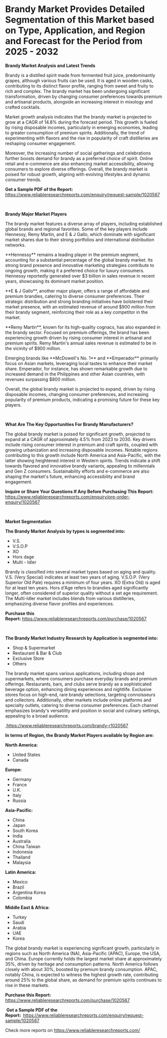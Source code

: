 <p><h1>Brandy Market Provides Detailed Segmentation of this Market based on Type, Application, and Region and Forecast for the Period from 2025 - 2032</h1></p><p><strong>Brandy Market Analysis and Latest Trends</strong></p>
<p><p>Brandy is a distilled spirit made from fermented fruit juice, predominantly grapes, although various fruits can be used. It is aged in wooden casks, contributing to its distinct flavor profile, ranging from sweet and fruity to rich and complex. The brandy market has been undergoing significant transformation, driven by changing consumer preferences towards premium and artisanal products, alongside an increasing interest in mixology and crafted cocktails.</p><p>Market growth analysis indicates that the brandy market is projected to grow at a CAGR of 14.8% during the forecast period. This growth is fueled by rising disposable incomes, particularly in emerging economies, leading to greater consumption of premium spirits. Additionally, the trend of experimenting with flavors and the rise in popularity of craft distilleries are reshaping consumer engagement.</p><p>Moreover, the increasing number of social gatherings and celebrations further boosts demand for brandy as a preferred choice of spirit. Online retail and e-commerce are also enhancing market accessibility, allowing consumers to explore diverse offerings. Overall, the brandy market is poised for robust growth, aligning with evolving lifestyles and dynamic consumer trends.</p></p>
<p><strong>Get a Sample PDF of the Report:&nbsp;</strong> <a href="https://www.reliableresearchreports.com/enquiry/request-sample/1020567?utm_campaign=2104&utm_medium=2&utm_source=Github&utm_content=ia&utm_term=14022025&utm_id=brandy">https://www.reliableresearchreports.com/enquiry/request-sample/1020567</a></p>
<p>&nbsp;</p>
<p><strong>Brandy Major Market Players</strong></p>
<p><p>The brandy market features a diverse array of players, including established global brands and regional favorites. Some of the key players include Hennessy, Remy Martin, and E & J Gallo, which dominate with significant market shares due to their strong portfolios and international distribution networks.</p><p>**Hennessy** remains a leading player in the premium segment, accounting for a substantial percentage of the global brandy market. Its strong brand presence and innovative marketing strategies contribute to ongoing growth, making it a preferred choice for luxury consumers. Hennessy reportedly generated over $3 billion in sales revenue in recent years, showcasing its dominant market position.</p><p>**E & J Gallo**, another major player, offers a range of affordable and premium brandies, catering to diverse consumer preferences. Their strategic distribution and strong branding initiatives have bolstered their market presence, with an estimated revenue of around $900 million from their brandy segment, reinforcing their role as a key competitor in the market.</p><p>**Remy Martin**, known for its high-quality cognacs, has also expanded in the brandy sector. Focused on premium offerings, the brand has been experiencing growth driven by rising consumer interest in artisanal and premium spirits. Remy Martin's annual sales revenue is estimated to be in the vicinity of $900 million.</p><p>Emerging brands like **McDowell's No. 1** and **Emperador** primarily focus on Asian markets, leveraging local tastes to enhance their market share. Emperador, for instance, has shown remarkable growth due to increased demand in the Philippines and other Asian countries, with revenues surpassing $800 million.</p><p>Overall, the global brandy market is projected to expand, driven by rising disposable incomes, changing consumer preferences, and increasing popularity of premium products, indicating a promising future for these key players.</p></p>
<p>&nbsp;</p>
<p><strong>What Are The Key Opportunities For Brandy Manufacturers?</strong></p>
<p><p>The global brandy market is poised for significant growth, projected to expand at a CAGR of approximately 4.5% from 2023 to 2030. Key drivers include rising consumer interest in premium and craft spirits, coupled with growing urbanization and increasing disposable incomes. Notable regions contributing to this growth include North America and Asia-Pacific, with the latter showing heightened interest in Western spirits. Trends indicate a shift towards flavored and innovative brandy variants, appealing to millennials and Gen Z consumers. Sustainability efforts and e-commerce are also shaping the market's future, enhancing accessibility and brand engagement.</p></p>
<p><strong>Inquire or Share Your Questions If Any Before Purchasing This Report:</strong> <a href="https://www.reliableresearchreports.com/enquiry/pre-order-enquiry/1020567?utm_campaign=2104&utm_medium=2&utm_source=Github&utm_content=ia&utm_term=14022025&utm_id=brandy">https://www.reliableresearchreports.com/enquiry/pre-order-enquiry/1020567</a></p>
<p>&nbsp;</p>
<p><strong>Market Segmentation</strong></p>
<p><strong>The Brandy Market Analysis by types is segmented into:</strong></p>
<p><ul><li>V.S.</li><li>V.S.O.P</li><li>XO</li><li>Hors dage</li><li>Multi - Idler</li></ul></p>
<p><p>Brandy is classified into several market types based on aging and quality. V.S. (Very Special) indicates at least two years of aging. V.S.O.P. (Very Superior Old Pale) requires a minimum of four years. XO (Extra Old) is aged for at least ten years. Hors d'Age refers to brandies aged significantly longer, often considered of superior quality without a set age requirement. The Multi-Idler market includes blends from various distilleries, emphasizing diverse flavor profiles and experiences.</p></p>
<p><strong>Purchase this Report:&nbsp;</strong><a href="https://www.reliableresearchreports.com/purchase/1020567?utm_campaign=2104&utm_medium=2&utm_source=Github&utm_content=ia&utm_term=14022025&utm_id=brandy">https://www.reliableresearchreports.com/purchase/1020567</a></p>
<p>&nbsp;</p>
<p><strong>The Brandy Market Industry Research by Application is segmented into:</strong></p>
<p><ul><li>Shop & Supermarket</li><li>Restaurant & Bar & Club</li><li>Exclusive Store</li><li>Others</li></ul></p>
<p><p>The brandy market spans various applications, including shops and supermarkets, where consumers purchase everyday brands and premium offerings. Restaurants, bars, and clubs serve brandy as a sophisticated beverage option, enhancing dining experiences and nightlife. Exclusive stores focus on high-end, rare brandy selections, targeting connoisseurs and collectors. Additionally, other markets include online platforms and specialty outlets, catering to diverse consumer preferences. Each channel emphasizes brandy's versatility and position in social and culinary settings, appealing to a broad audience.</p></p>
<p><a href="https://www.reliableresearchreports.com/brandy-r1020567?utm_campaign=2104&utm_medium=2&utm_source=Github&utm_content=ia&utm_term=14022025&utm_id=brandy">&nbsp;https://www.reliableresearchreports.com/brandy-r1020567</a></p>
<p><strong>In terms of Region, the Brandy Market Players available by Region are:</strong></p>
<p>
    <p> <strong> North America: </strong>
        <ul>
            <li>United States</li>
            <li>Canada</li>
        </ul>
        </p> 
    <p> <strong> Europe: </strong>
        <ul>
            <li>Germany</li>
            <li>France</li>
            <li>U.K.</li>
            <li>Italy</li>
            <li>Russia</li>
        </ul>
        </p> 
    <p> <strong> Asia-Pacific: </strong>
        <ul>
            <li>China</li>
            <li>Japan</li>
            <li>South Korea</li>
            <li>India</li>
            <li>Australia</li>
            <li>China Taiwan</li>
            <li>Indonesia</li>
            <li>Thailand</li>
            <li>Malaysia</li>
        </ul>
        </p> 
    <p> <strong> Latin America: </strong>
        <ul>
            <li>Mexico</li>
            <li>Brazil</li>
            <li>Argentina Korea</li>
            <li>Colombia</li>
        </ul>
        </p> 
    <p> <strong> Middle East & Africa: </strong>
        <ul>
            <li>Turkey</li>
            <li>Saudi</li>
            <li>Arabia</li>
            <li>UAE</li>
            <li>Korea</li>
        </ul>
    </p>
    </p>
<p><p>The global brandy market is experiencing significant growth, particularly in regions such as North America (NA), Asia-Pacific (APAC), Europe, the USA, and China. Europe currently holds the largest market share at approximately 35%, driven by heritage and consumption patterns. North America follows closely with about 30%, boosted by premium brandy consumption. APAC, notably China, is expected to witness the highest growth rate, contributing around 25% to the global share, as demand for premium spirits continues to rise in these markets.</p></p>
<p><strong>Purchase this Report: </strong><a href="https://www.reliableresearchreports.com/purchase/1020567?utm_campaign=2104&utm_medium=2&utm_source=Github&utm_content=ia&utm_term=14022025&utm_id=brandy">https://www.reliableresearchreports.com/purchase/1020567</a></p>
<p>&nbsp;<strong>Get a Sample PDF of the Report:&nbsp;&nbsp;</strong><a href="https://www.reliableresearchreports.com/enquiry/request-sample/1020567?utm_campaign=2104&utm_medium=2&utm_source=Github&utm_content=ia&utm_term=14022025&utm_id=brandy">https://www.reliableresearchreports.com/enquiry/request-sample/1020567</a></p>
<p><strong></strong></p>
<p>Check more reports on <a href="https://www.reliableresearchreports.com/?utm_campaign=2104&utm_medium=2&utm_source=Github&utm_content=ia&utm_term=14022025&utm_id=brandy">https://www.reliableresearchreports.com/</a></p>
